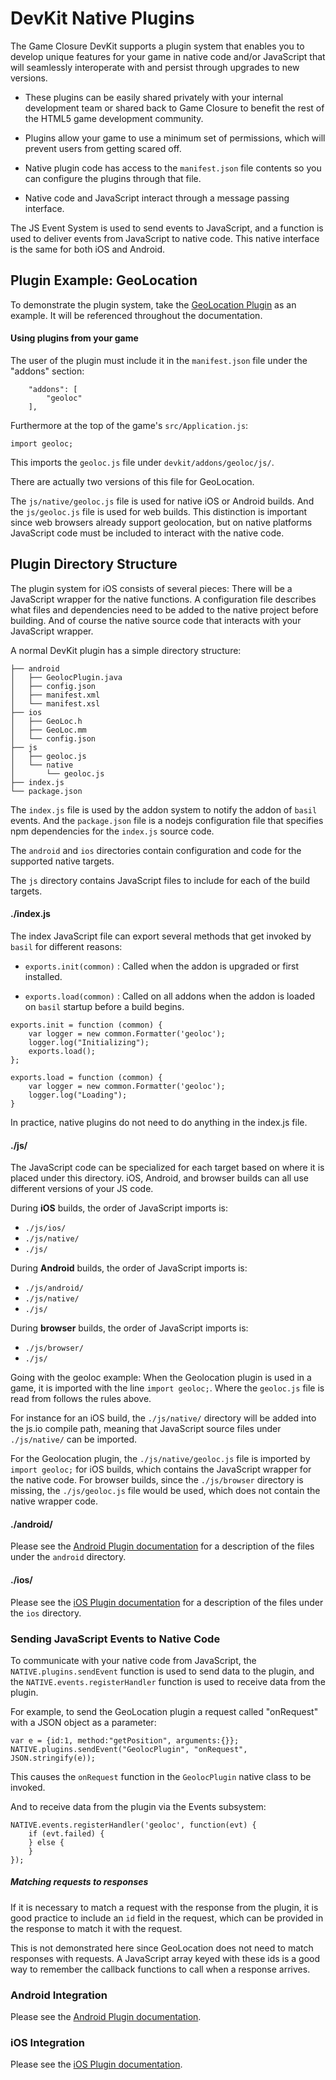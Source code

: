 # DevKit Native Plugins

The Game Closure DevKit supports a plugin system that enables you to develop unique features for your game in native code and/or JavaScript that will seamlessly interoperate with and persist through upgrades to new versions.

+ These plugins can be easily shared privately with your internal development team or shared back to Game Closure to benefit the rest of the HTML5 game development community.

+ Plugins allow your game to use a minimum set of permissions, which will prevent users from getting scared off.

+ Native plugin code has access to the `manifest.json` file contents so you can configure the plugins through that file.

+ Native code and JavaScript interact through a message passing interface.

The JS Event System is used to send events to JavaScript, and a function is used to deliver events from JavaScript to native code.  This native interface is the same for both iOS and Android.

## Plugin Example: GeoLocation

To demonstrate the plugin system, take the [GeoLocation Plugin](https://github.com/gameclosure/geoloc) as an example.  It will be referenced throughout the documentation.

#### Using plugins from your game

The user of the plugin must include it in the `manifest.json` file under the "addons" section:

~~~
	"addons": [
		"geoloc"
	],
~~~

Furthermore at the top of the game's `src/Application.js`:

~~~
import geoloc;
~~~

This imports the `geoloc.js` file under `devkit/addons/geoloc/js/`.

There are actually two versions of this file for GeoLocation.

The `js/native/geoloc.js` file is used for native iOS or Android builds.  And the `js/geoloc.js` file is used for web builds.  This distinction is important since web browsers already support geolocation, but on native platforms JavaScript code must be included to interact with the native code.

## Plugin Directory Structure

The plugin system for iOS consists of several pieces:  There will be a JavaScript wrapper for the native functions.  A configuration file describes what files and dependencies need to be added to the native project before building.  And of course the native source code that interacts with your JavaScript wrapper.

A normal DevKit plugin has a simple directory structure:

~~~
├── android
│   ├── GeolocPlugin.java
│   ├── config.json
│   ├── manifest.xml
│   └── manifest.xsl
├── ios
│   ├── GeoLoc.h
│   ├── GeoLoc.mm
│   └── config.json
├── js
│   ├── geoloc.js
│   └── native
│       └── geoloc.js
├── index.js
└── package.json
~~~

The `index.js` file is used by the addon system to notify the addon of `basil` events.  And the `package.json` file is a nodejs configuration file that specifies npm dependencies for the `index.js` source code.

The `android` and `ios` directories contain configuration and code for the supported native targets.

The `js` directory contains JavaScript files to include for each of the build targets.

#### ./index.js

The index JavaScript file can export several methods that get invoked by `basil` for different reasons:

+ `exports.init(common)` : Called when the addon is upgraded or first installed.

+ `exports.load(common)` : Called on all addons when the addon is loaded on `basil` startup before a build begins.

~~~
exports.init = function (common) {
	var logger = new common.Formatter('geoloc');
	logger.log("Initializing");
	exports.load();
};

exports.load = function (common) {
	var logger = new common.Formatter('geoloc');
	logger.log("Loading");
}
~~~

In practice, native plugins do not need to do anything in the index.js file.

#### ./js/

The JavaScript code can be specialized for each target based on where it is placed under this directory.  iOS, Android, and browser builds can all use different versions of your JS code.

During **iOS** builds, the order of JavaScript imports is:

+ `./js/ios/`
+ `./js/native/`
+ `./js/`

During **Android** builds, the order of JavaScript imports is:

+ `./js/android/`
+ `./js/native/`
+ `./js/`

During **browser** builds, the order of JavaScript imports is:

+ `./js/browser/`
+ `./js/`

Going with the geoloc example: When the Geolocation plugin is used in a game, it is imported with the line `import geoloc;`.  Where the `geoloc.js` file is read from follows the rules above.

For instance for an iOS build, the `./js/native/` directory will be added into the js.io compile path, meaning that JavaScript source files under `./js/native/` can be imported.

For the Geolocation plugin, the `./js/native/geoloc.js` file is imported by `import geoloc;` for iOS builds, which contains the JavaScript wrapper for the native code.  For browser builds, since the `./js/browser` directory is missing, the `./js/geoloc.js` file would be used, which does not contain the native wrapper code.

#### ./android/

Please see the [Android Plugin documentation](../native/android-plugin.html) for a description of the files under the `android` directory.

#### ./ios/

Please see the [iOS Plugin documentation](../native/ios-plugin.html) for a description of the files under the `ios` directory.

### Sending JavaScript Events to Native Code

To communicate with your native code from JavaScript, the `NATIVE.plugins.sendEvent` function is used to send data to the plugin, and the `NATIVE.events.registerHandler` function is used to receive data from the plugin.

For example, to send the GeoLocation plugin a request called "onRequest" with a JSON object as a parameter:

~~~
var e = {id:1, method:"getPosition", arguments:{}};
NATIVE.plugins.sendEvent("GeolocPlugin", "onRequest", JSON.stringify(e));
~~~

This causes the `onRequest` function in the `GeolocPlugin` native class to be invoked.

And to receive data from the plugin via the Events subsystem:

~~~
NATIVE.events.registerHandler('geoloc', function(evt) {
	if (evt.failed) {
	} else {
	}
});
~~~

##### Matching requests to responses

If it is necessary to match a request with the response from the plugin, it is good practice to include an `id` field in the request, which can be provided in the response to match it with the request.

This is not demonstrated here since GeoLocation does not need to match responses with requests.  A JavaScript array keyed with these ids is a good way to remember the callback functions to call when a response arrives.

### Android Integration

Please see the [Android Plugin documentation](../native/android-plugin.html).

### iOS Integration

Please see the [iOS Plugin documentation](../native/ios-plugin.html).
